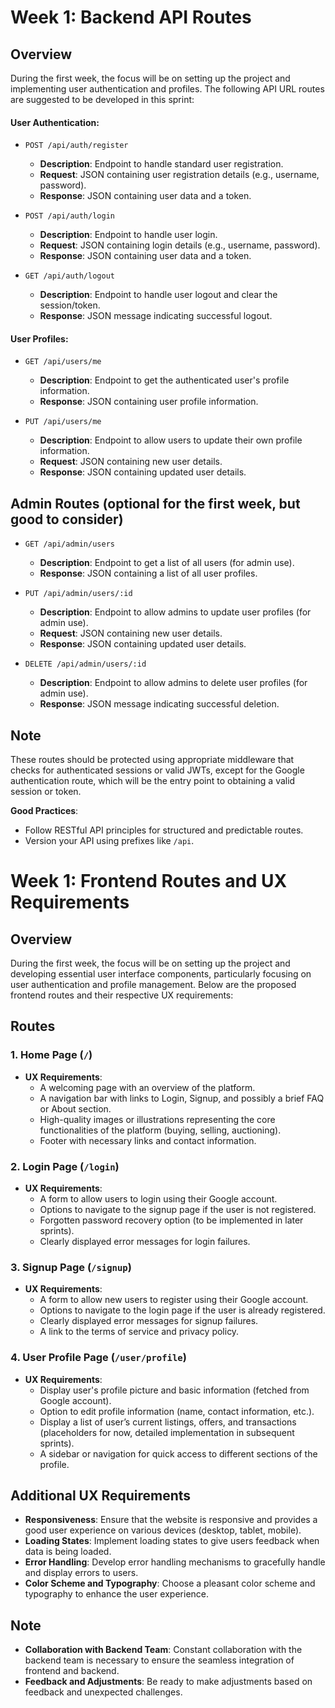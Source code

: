 # Week 1: Backend API Routes

## Overview

During the first week, the focus will be on setting up the project and implementing user authentication and profiles. The following API URL routes are suggested to be developed in this sprint:

#### User Authentication:

- `POST /api/auth/register`
  - **Description**: Endpoint to handle standard user registration.
  - **Request**: JSON containing user registration details (e.g., username, password).
  - **Response**: JSON containing user data and a token.

- `POST /api/auth/login`
  - **Description**: Endpoint to handle user login.
  - **Request**: JSON containing login details (e.g., username, password).
  - **Response**: JSON containing user data and a token.

- `GET /api/auth/logout`
  - **Description**: Endpoint to handle user logout and clear the session/token.
  - **Response**: JSON message indicating successful logout.

#### User Profiles:

- `GET /api/users/me`
  - **Description**: Endpoint to get the authenticated user's profile information.
  - **Response**: JSON containing user profile information.

- `PUT /api/users/me`
  - **Description**: Endpoint to allow users to update their own profile information.
  - **Request**: JSON containing new user details.
  - **Response**: JSON containing updated user details.



## Admin Routes (optional for the first week, but good to consider)

- `GET /api/admin/users`
  - **Description**: Endpoint to get a list of all users (for admin use).
  - **Response**: JSON containing a list of all user profiles.

- `PUT /api/admin/users/:id`
  - **Description**: Endpoint to allow admins to update user profiles (for admin use).
  - **Request**: JSON containing new user details.
  - **Response**: JSON containing updated user details.

- `DELETE /api/admin/users/:id`
  - **Description**: Endpoint to allow admins to delete user profiles (for admin use).
  - **Response**: JSON message indicating successful deletion.

## Note

These routes should be protected using appropriate middleware that checks for authenticated sessions or valid JWTs, except for the Google authentication route, which will be the entry point to obtaining a valid session or token.

**Good Practices**:
- Follow RESTful API principles for structured and predictable routes.
- Version your API using prefixes like `/api`.

#

# Week 1: Frontend Routes and UX Requirements

## Overview

During the first week, the focus will be on setting up the project and developing essential user interface components, particularly focusing on user authentication and profile management. Below are the proposed frontend routes and their respective UX requirements:

## Routes

### 1. Home Page (`/`)
- **UX Requirements**:
  - A welcoming page with an overview of the platform.
  - A navigation bar with links to Login, Signup, and possibly a brief FAQ or About section.
  - High-quality images or illustrations representing the core functionalities of the platform (buying, selling, auctioning).
  - Footer with necessary links and contact information.

### 2. Login Page (`/login`)
- **UX Requirements**:
  - A form to allow users to login using their Google account.
  - Options to navigate to the signup page if the user is not registered.
  - Forgotten password recovery option (to be implemented in later sprints).
  - Clearly displayed error messages for login failures.

### 3. Signup Page (`/signup`)
- **UX Requirements**:
  - A form to allow new users to register using their Google account.
  - Options to navigate to the login page if the user is already registered.
  - Clearly displayed error messages for signup failures.
  - A link to the terms of service and privacy policy.

### 4. User Profile Page (`/user/profile`)
- **UX Requirements**:
  - Display user's profile picture and basic information (fetched from Google account).
  - Option to edit profile information (name, contact information, etc.).
  - Display a list of user’s current listings, offers, and transactions (placeholders for now, detailed implementation in subsequent sprints).
  - A sidebar or navigation for quick access to different sections of the profile.

## Additional UX Requirements

- **Responsiveness**: Ensure that the website is responsive and provides a good user experience on various devices (desktop, tablet, mobile).
- **Loading States**: Implement loading states to give users feedback when data is being loaded.
- **Error Handling**: Develop error handling mechanisms to gracefully handle and display errors to users.
- **Color Scheme and Typography**: Choose a pleasant color scheme and typography to enhance the user experience.

## Note

- **Collaboration with Backend Team**: Constant collaboration with the backend team is necessary to ensure the seamless integration of frontend and backend.
- **Feedback and Adjustments**: Be ready to make adjustments based on feedback and unexpected challenges.


